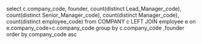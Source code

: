 select  c.company_code,
        founder,
        count(distinct Lead_Manager_code),
        count(distinct Senior_Manager_code),
        count(distinct Manager_code),
        count(distinct employee_code)
from  COMPANY c
LEFT JOIN employee e on e.company_code=c.company_code
group by c.company_code ,founder
order by company_code asc